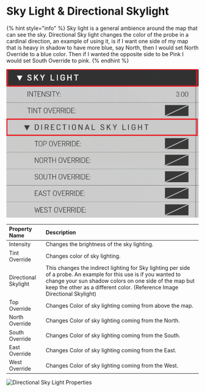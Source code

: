 # Sky Light & Directional Skylight

{% hint style="info" %}
Sky light is a general ambience around the map that can see the sky. Directional Sky light changes the color of the probe in a cardinal direction, an example of using it, is if I want one side of my map that is heavy in shadow to have more blue, say North, then I would set North Override to a blue color. Then if I wanted the opposite side to be Pink I would set South Override to pink.
{% endhint %}

![Sky Light Properties](../../.gitbook/assets/images/lighting/sky-light-properties.png)

|Property Name|Description|
|:-- | :--|
|Intensity | Changes the brightness of the sky lighting.|
|Tint Override | Changes color of sky lighting.|
|Directional Skylight | This changes the indirect lighting for Sky lighting per side of a probe. An example for this use is if you wanted to change your sun shadow colors on one side of the map but keep the other as a different color. (Reference Image Directional Skylight)|
|Top Override | Changes Color of sky lighting coming from above the map.|
|North Override | Changes Color of sky lighting coming from the North.|
|South Override | Changes Color of sky lighting coming from the South.|
|East Override | Changes Color of sky lighting coming from the East.|
|West Override |Changes Color of sky lighting coming from the West.|

![Directional Sky Light Properties](https://imgur.com/pO7U7Zj.gif)
